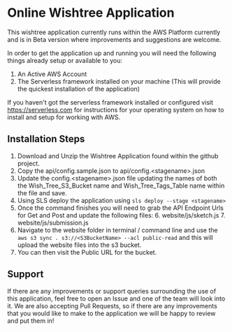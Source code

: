﻿
# Online Wishtree Application
This wishtree application currently runs within the AWS Platform currently and is in Beta version where improvements and suggestions are welcome. 

In order to get the application up and running you will need the following things already setup or available to you:
1. An Active AWS Account
2. The Serverless framework installed on your machine (This will provide the quickest installation of the application)

If you haven't got the serverless framework installed or configured visit https://serverless.com for instructions for your operating system on how to install and setup for working with AWS.

## Installation Steps
1. Download and Unzip the Wishtree Application found within the github project.
2. Copy the api/config.sample.json to api/config.\<stagename>.json
3. Update the config.\<stagename>.json file updating the names of both the Wish_Tree_S3_Bucket name and Wish_Tree_Tags_Table name within the file and save.
4. Using SLS deploy the application using `sls deploy --stage <stagename>` 
5. Once the command finishes you will need to grab the API Endpoint Urls for Get and Post and update the following files:
	6. website/js/sketch.js
	7. website/js/submission.js
6. Navigate to the website folder in terminal / command line and use the `aws s3 sync . s3://<S3BucketName> --acl public-read`  and this will upload the website files into the s3 bucket.
7. You can then visit the Public URL for the bucket.

## Support
If there are any improvements or support queries surrounding the use of this application, feel free to open an Issue and one of the team will look into it. We are also accepting Pull Requests, so if there are any improvements that you would like to make to the application we will be happy to review and put them in!
